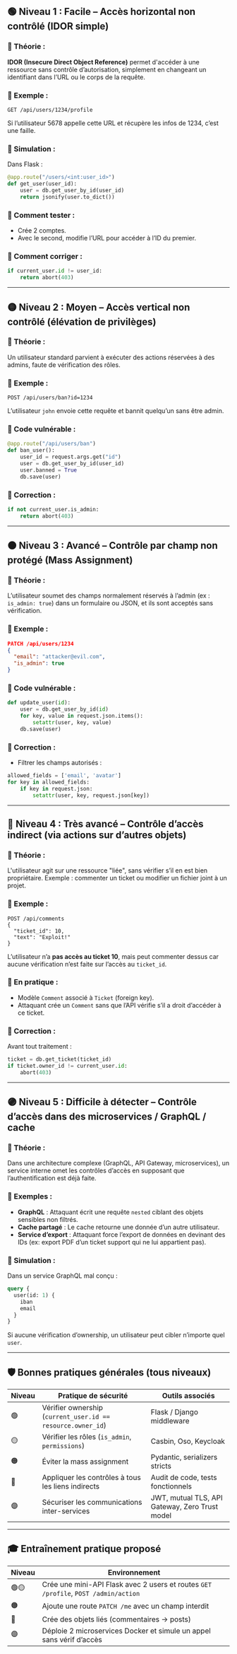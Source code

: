 ## 🟢 **Niveau 1 : Facile – Accès horizontal non contrôlé (IDOR simple)**

### 🔸 Théorie :

**IDOR (Insecure Direct Object Reference)** permet d'accéder à une ressource sans contrôle d’autorisation, simplement en changeant un identifiant dans l’URL ou le corps de la requête.

### 🔸 Exemple :

```
GET /api/users/1234/profile
```

Si l’utilisateur 5678 appelle cette URL et récupère les infos de 1234, c’est une faille.

### 🔸 Simulation :

Dans Flask :

```python
@app.route("/users/<int:user_id>")
def get_user(user_id):
    user = db.get_user_by_id(user_id)
    return jsonify(user.to_dict())
```

### 🔸 Comment tester :

* Crée 2 comptes.
* Avec le second, modifie l’URL pour accéder à l’ID du premier.

### 🔸 Comment corriger :

```python
if current_user.id != user_id:
    return abort(403)
```

---

## 🟡 **Niveau 2 : Moyen – Accès vertical non contrôlé (élévation de privilèges)**

### 🔸 Théorie :

Un utilisateur standard parvient à exécuter des actions réservées à des admins, faute de vérification des rôles.

### 🔸 Exemple :

```http
POST /api/users/ban?id=1234
```

L’utilisateur `john` envoie cette requête et bannit quelqu’un sans être admin.

### 🔸 Code vulnérable :

```python
@app.route("/api/users/ban")
def ban_user():
    user_id = request.args.get("id")
    user = db.get_user_by_id(user_id)
    user.banned = True
    db.save(user)
```

### 🔸 Correction :

```python
if not current_user.is_admin:
    return abort(403)
```

---

## 🟠 **Niveau 3 : Avancé – Contrôle par champ non protégé (Mass Assignment)**

### 🔸 Théorie :

L’utilisateur soumet des champs normalement réservés à l’admin (ex : `is_admin: true`) dans un formulaire ou JSON, et ils sont acceptés sans vérification.

### 🔸 Exemple :

```json
PATCH /api/users/1234
{
  "email": "attacker@evil.com",
  "is_admin": true
}
```

### 🔸 Code vulnérable :

```python
def update_user(id):
    user = db.get_user_by_id(id)
    for key, value in request.json.items():
        setattr(user, key, value)
    db.save(user)
```

### 🔸 Correction :

* Filtrer les champs autorisés :

```python
allowed_fields = ['email', 'avatar']
for key in allowed_fields:
    if key in request.json:
        setattr(user, key, request.json[key])
```

---

## 🔴 **Niveau 4 : Très avancé – Contrôle d’accès indirect (via actions sur d’autres objets)**

### 🔸 Théorie :

L'utilisateur agit sur une ressource "liée", sans vérifier s’il en est bien propriétaire. Exemple : commenter un ticket ou modifier un fichier joint à un projet.

### 🔸 Exemple :

```http
POST /api/comments
{
  "ticket_id": 10,
  "text": "Exploit!"
}
```

L’utilisateur n’a **pas accès au ticket 10**, mais peut commenter dessus car aucune vérification n’est faite sur l’accès au `ticket_id`.

### 🔸 En pratique :

* Modèle `Comment` associé à `Ticket` (foreign key).
* Attaquant crée un `Comment` sans que l’API vérifie s’il a droit d’accéder à ce ticket.

### 🔸 Correction :

Avant tout traitement :

```python
ticket = db.get_ticket(ticket_id)
if ticket.owner_id != current_user.id:
    abort(403)
```

---

## 🟣 **Niveau 5 : Difficile à détecter – Contrôle d’accès dans des microservices / GraphQL / cache**

### 🔸 Théorie :

Dans une architecture complexe (GraphQL, API Gateway, microservices), un service interne omet les contrôles d’accès en supposant que l’authentification est déjà faite.

### 🔸 Exemples :

* **GraphQL** : Attaquant écrit une requête `nested` ciblant des objets sensibles non filtrés.
* **Cache partagé** : Le cache retourne une donnée d’un autre utilisateur.
* **Service d’export** : Attaquant force l’export de données en devinant des IDs (ex: export PDF d’un ticket support qui ne lui appartient pas).

### 🔸 Simulation :

Dans un service GraphQL mal conçu :

```graphql
query {
  user(id: 1) {
    iban
    email
  }
}
```

Si aucune vérification d’ownership, un utilisateur peut cibler n’importe quel `user`.

---

## 🛡️ Bonnes pratiques générales (tous niveaux)

| Niveau | Pratique de sécurité                                        | Outils associés                                |
| ------ | ----------------------------------------------------------- | ---------------------------------------------- |
| 🟢     | Vérifier ownership (`current_user.id == resource.owner_id`) | Flask / Django middleware                      |
| 🟡     | Vérifier les rôles (`is_admin`, `permissions`)              | Casbin, Oso, Keycloak                          |
| 🟠     | Éviter la mass assignment                                   | Pydantic, serializers stricts                  |
| 🔴     | Appliquer les contrôles à tous les liens indirects          | Audit de code, tests fonctionnels              |
| 🟣     | Sécuriser les communications inter-services                 | JWT, mutual TLS, API Gateway, Zero Trust model |

---

## 🎓 Entraînement pratique proposé

| Niveau | Environnement                                                                       |
| ------ | ----------------------------------------------------------------------------------- |
| 🟢🟡   | Crée une mini-API Flask avec 2 users et routes `GET /profile`, `POST /admin/action` |
| 🟠     | Ajoute une route `PATCH /me` avec un champ interdit                                 |
| 🔴     | Crée des objets liés (commentaires → posts)                                         |
| 🟣     | Déploie 2 microservices Docker et simule un appel sans vérif d’accès                |
